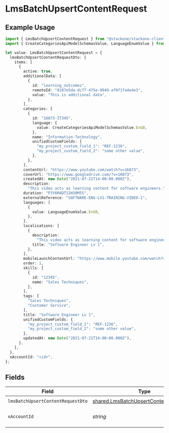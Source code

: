 # LmsBatchUpsertContentRequest

## Example Usage

```typescript
import { LmsBatchUpsertContentRequest } from "@stackone/stackone-client-ts/sdk/models/operations";
import { CreateCategoriesApiModelSchemasValue, LanguageEnumValue } from "@stackone/stackone-client-ts/sdk/models/shared";

let value: LmsBatchUpsertContentRequest = {
  lmsBatchUpsertContentRequestDto: {
    items: [
      {
        active: true,
        additionalData: [
          {
            id: "learning_outcomes",
            remoteId: "8187e5da-dc77-475e-9949-af0f1fa4e4e3",
            value: "This is additional data",
          },
        ],
        categories: [
          {
            id: "16873-IT345",
            language: {
              value: CreateCategoriesApiModelSchemasValue.EnGB,
            },
            name: "Information-Technology",
            unifiedCustomFields: {
              "my_project_custom_field_1": "REF-1236",
              "my_project_custom_field_2": "some other value",
            },
          },
        ],
        contentUrl: "https://www.youtube.com/watch?v=16873",
        coverUrl: "https://www.googledrive.com/?v=16873",
        createdAt: new Date("2021-07-21T14:00:00.000Z"),
        description:
          "This video acts as learning content for software engineers.",
        duration: "P3Y6M4DT12H30M5S",
        externalReference: "SOFTWARE-ENG-LV1-TRAINING-VIDEO-1",
        languages: [
          {
            value: LanguageEnumValue.EnGB,
          },
        ],
        localisations: [
          {
            description:
              "This video acts as learning content for software engineers.",
            title: "Software Engineer Lv 1",
          },
        ],
        mobileLaunchContentUrl: "https://www.mobile.youtube.com/watch?v=16873",
        order: 1,
        skills: [
          {
            id: "12345",
            name: "Sales Techniques",
          },
        ],
        tags: [
          "Sales Techniques",
          "Customer Service",
        ],
        title: "Software Engineer Lv 1",
        unifiedCustomFields: {
          "my_project_custom_field_1": "REF-1236",
          "my_project_custom_field_2": "some other value",
        },
        updatedAt: new Date("2021-07-21T14:00:00.000Z"),
      },
    ],
  },
  xAccountId: "<id>",
};
```

## Fields

| Field                                                                                                   | Type                                                                                                    | Required                                                                                                | Description                                                                                             |
| ------------------------------------------------------------------------------------------------------- | ------------------------------------------------------------------------------------------------------- | ------------------------------------------------------------------------------------------------------- | ------------------------------------------------------------------------------------------------------- |
| `lmsBatchUpsertContentRequestDto`                                                                       | [shared.LmsBatchUpsertContentRequestDto](../../../sdk/models/shared/lmsbatchupsertcontentrequestdto.md) | :heavy_check_mark:                                                                                      | N/A                                                                                                     |
| `xAccountId`                                                                                            | *string*                                                                                                | :heavy_check_mark:                                                                                      | The account identifier                                                                                  |